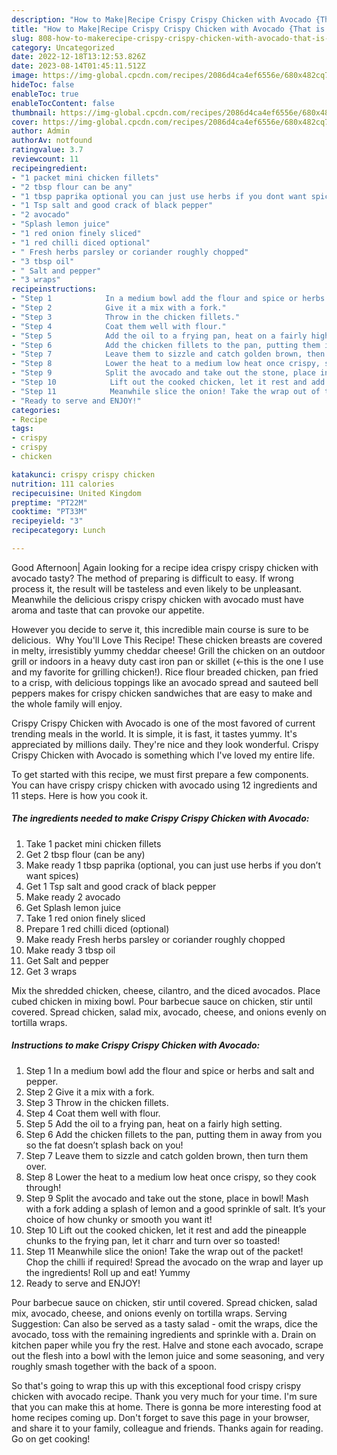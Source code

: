 ```yaml
---
description: "How to Make|Recipe Crispy Crispy Chicken with Avocado {That is Delicious"
title: "How to Make|Recipe Crispy Crispy Chicken with Avocado {That is Delicious"
slug: 808-how-to-makerecipe-crispy-crispy-chicken-with-avocado-that-is-delicious
category: Uncategorized
date: 2022-12-18T13:12:53.826Z
date: 2023-08-14T01:45:11.512Z
image: https://img-global.cpcdn.com/recipes/2086d4ca4ef6556e/680x482cq70/crispy-crispy-chicken-with-avocado-recipe-main-photo.jpg
hideToc: false
enableToc: true
enableTocContent: false
thumbnail: https://img-global.cpcdn.com/recipes/2086d4ca4ef6556e/680x482cq70/crispy-crispy-chicken-with-avocado-recipe-main-photo.jpg
cover: https://img-global.cpcdn.com/recipes/2086d4ca4ef6556e/680x482cq70/crispy-crispy-chicken-with-avocado-recipe-main-photo.jpg
author: Admin
authorAv: notfound
ratingvalue: 3.7
reviewcount: 11
recipeingredient:
- "1 packet mini chicken fillets"
- "2 tbsp flour can be any"
- "1 tbsp paprika optional you can just use herbs if you dont want spices"
- "1 Tsp salt and good crack of black pepper"
- "2 avocado"
- "Splash lemon juice"
- "1 red onion finely sliced"
- "1 red chilli diced optional"
- " Fresh herbs parsley or coriander roughly chopped"
- "3 tbsp oil"
- " Salt and pepper"
- "3 wraps"
recipeinstructions:
- "Step 1            In a medium bowl add the flour and spice or herbs and salt and pepper."
- "Step 2            Give it a mix with a fork."
- "Step 3            Throw in the chicken fillets."
- "Step 4            Coat them well with flour."
- "Step 5            Add the oil to a frying pan, heat on a fairly high setting."
- "Step 6            Add the chicken fillets to the pan, putting them in away from you so the fat doesn’t splash back on you!"
- "Step 7            Leave them to sizzle and catch golden brown, then turn them over."
- "Step 8            Lower the heat to a medium low heat once crispy, so they cook through!"
- "Step 9            Split the avocado and take out the stone, place in bowl! Mash with a fork adding a splash of lemon and a good sprinkle of salt. It’s your choice of how chunky or smooth you want it!"
- "Step 10            Lift out the cooked chicken, let it rest and add the pineapple chunks to the frying pan, let it charr and turn over so toasted!"
- "Step 11            Meanwhile slice the onion! Take the wrap out of the packet! Chop the chilli if required! Spread the avocado on the wrap and layer up the ingredients! Roll up and eat! Yummy"
- "Ready to serve and ENJOY!"
categories:
- Recipe
tags:
- crispy
- crispy
- chicken

katakunci: crispy crispy chicken 
nutrition: 111 calories
recipecuisine: United Kingdom
preptime: "PT22M"
cooktime: "PT33M"
recipeyield: "3"
recipecategory: Lunch

---
```



Good Afternoon| Again looking for a recipe idea crispy crispy chicken with avocado tasty? The method of preparing is difficult to easy. If wrong process it, the result will be tasteless and even likely to be unpleasant. Meanwhile the delicious crispy crispy chicken with avocado must have aroma and taste that can provoke our appetite.





However you decide to serve it, this incredible main course is sure to be delicious. ️ Why You&#39;ll Love This Recipe! These chicken breasts are covered in melty, irresistibly yummy cheddar cheese! Grill the chicken on an outdoor grill or indoors in a heavy duty cast iron pan or skillet (&lt;-this is the one I use and my favorite for grilling chicken!). Rice flour breaded chicken, pan fried to a crisp, with delicious toppings like an avocado spread and sauteed bell peppers makes for crispy chicken sandwiches that are easy to make and the whole family will enjoy.

Crispy Crispy Chicken with Avocado is one of the most favored of current trending meals in the world. It is simple, it is fast, it tastes yummy. It's appreciated by millions daily. They're nice and they look wonderful. Crispy Crispy Chicken with Avocado is something which I've loved my entire life.


To get started with this recipe, we must first prepare a few components. You can have crispy crispy chicken with avocado using 12 ingredients and 11 steps. Here is how you cook it.

<!--inarticleads1-->

##### The ingredients needed to make Crispy Crispy Chicken with Avocado:

1. Take 1 packet mini chicken fillets
1. Get 2 tbsp flour (can be any)
1. Make ready 1 tbsp paprika (optional, you can just use herbs if you don’t want spices)
1. Get 1 Tsp salt and good crack of black pepper
1. Make ready 2 avocado
1. Get Splash lemon juice
1. Take 1 red onion finely sliced
1. Prepare 1 red chilli diced (optional)
1. Make ready  Fresh herbs parsley or coriander roughly chopped
1. Make ready 3 tbsp oil
1. Get  Salt and pepper
1. Get 3 wraps


Mix the shredded chicken, cheese, cilantro, and the diced avocados. Place cubed chicken in mixing bowl. Pour barbecue sauce on chicken, stir until covered. Spread chicken, salad mix, avocado, cheese, and onions evenly on tortilla wraps. 

<!--inarticleads2-->

##### Instructions to make Crispy Crispy Chicken with Avocado:

1. Step 1            In a medium bowl add the flour and spice or herbs and salt and pepper.
1. Step 2            Give it a mix with a fork.
1. Step 3            Throw in the chicken fillets.
1. Step 4            Coat them well with flour.
1. Step 5            Add the oil to a frying pan, heat on a fairly high setting.
1. Step 6            Add the chicken fillets to the pan, putting them in away from you so the fat doesn’t splash back on you!
1. Step 7            Leave them to sizzle and catch golden brown, then turn them over.
1. Step 8            Lower the heat to a medium low heat once crispy, so they cook through!
1. Step 9            Split the avocado and take out the stone, place in bowl! Mash with a fork adding a splash of lemon and a good sprinkle of salt. It’s your choice of how chunky or smooth you want it!
1. Step 10            Lift out the cooked chicken, let it rest and add the pineapple chunks to the frying pan, let it charr and turn over so toasted!
1. Step 11            Meanwhile slice the onion! Take the wrap out of the packet! Chop the chilli if required! Spread the avocado on the wrap and layer up the ingredients! Roll up and eat! Yummy
1. Ready to serve and ENJOY!

Pour barbecue sauce on chicken, stir until covered. Spread chicken, salad mix, avocado, cheese, and onions evenly on tortilla wraps. Serving Suggestion: Can also be served as a tasty salad - omit the wraps, dice the avocado, toss with the remaining ingredients and sprinkle with a. Drain on kitchen paper while you fry the rest. Halve and stone each avocado, scrape out the flesh into a bowl with the lemon juice and some seasoning, and very roughly smash together with the back of a spoon. 

So that's going to wrap this up with this exceptional food crispy crispy chicken with avocado recipe. Thank you very much for your time. I'm sure that you can make this at home. There is gonna be more interesting food at home recipes coming up. Don't forget to save this page in your browser, and share it to your family, colleague and friends. Thanks again for reading. Go on get cooking!
